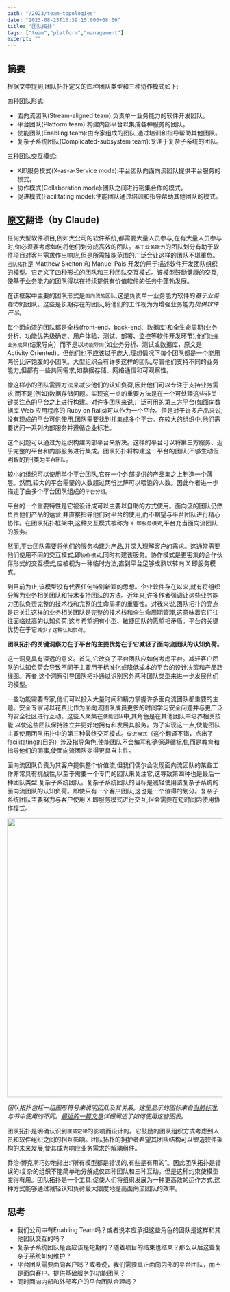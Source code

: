 ```yaml
---
path: "/2023/team-topologies"
date: "2023-08-25T13:39:15.000+08:00"
title: "团队拓扑"
tags: ["team","platform","management"]
excerpt: ""
---
```


## 摘要

根据文中提到,团队拓扑定义的四种团队类型和三种协作模式如下:

四种团队形式:

* 面向流团队(Stream-aligned team):负责单一业务能力的软件开发团队。
* 平台团队(Platform team):构建内部平台以集成各种服务的团队。
* 使能团队(Enabling team):由专家组成的团队,通过培训和指导帮助其他团队。
* 复杂子系统团队(Complicated-subsystem team):专注于复杂子系统的团队。

三种团队交互模式:

* X即服务模式(X-as-a-Service mode):平台团队向面向流团队提供平台服务的模式。
* 协作模式(Collaboration mode):团队之间进行密集合作的模式。
* 促进模式(Facilitating mode):使能团队通过培训和指导帮助其他团队的模式。

## [原文](https://martinfowler.com/bliki/TeamTopologies.html)翻译（by Claude)

任何大型软件项目,例如大公司的软件系统,都需要大量人员参与,在有大量人员参与时,你必须要考虑如何将他们划分成高效的团队。`基于业务能力`的团队划分有助于软件项目对客户需求作出响应,但是所需技能范围的广泛会让这样的团队不堪重负。`团队拓扑`是 Matthew Skelton 和 Manuel Pais 开发的用于描述软件开发团队组织的模型。它定义了四种形式的团队和三种团队交互模式。该模型鼓励健康的交互,使基于业务能力的团队得以在持续提供有价值软件的任务中蓬勃发展。

在该框架中主要的团队形式是`面向流的团队`,这是负责单一业务能力软件的*基于业务能力*的团队。这些是长期存在的团队,将他们的工作视为为增强业务能力*提供软件产品*。

每个面向流的团队都是全栈(front-end、back-end、数据库)和全生命周期(业务分析、功能优先级确定、用户体验、测试、部署、监控等软件开发环节),他们`注重业务成果`(结果导向）而不是以`功能导向`(如业务分析、测试或数据库，原文是Activity Oriented)。但他们也不应该过于庞大,理想情况下每个团队都是一个能用两份比萨饱腹的小团队。大型组织会有许多这样的团队,尽管他们支持不同的业务能力,但都有一些共同需求,如数据存储、网络通信和可观察性。

像这样小的团队需要方法来减少他们的认知负荷,因此他们可以专注于支持业务需求,而不是(例如)数据存储问题。实现这一点的重要方法是在一个可处理这些非关键关注点的平台之上进行构建。对许多团队来说,广泛可用的第三方平台(如面向数据库 Web 应用程序的 Ruby on Rails)可以作为一个平台。但是对于许多产品来说,没有现成的平台可供使用,团队需要找到并集成多个平台。在较大的组织中,他们需要访问一系列内部服务并遵循企业标准。

这个问题可以通过为组织构建内部平台来解决。这样的平台可以将第三方服务、近乎完整的平台和内部服务进行集成。团队拓扑将构建这一平台的团队(不够生动但明智的)归类为`平台团队`。

较小的组织可以使用单个平台团队,它在一个外部提供的产品集之上制造一个薄层。然而,较大的平台需要的人数超过两份比萨可以喂饱的人数。因此作者进一步描述了由多个平台团队组成的`平台分组`。

平台的一个重要特性是它被设计成可以主要以自助的方式使用。面向流的团队仍然负责他们产品的运营,并直接指导他们对平台的使用,而不期望与平台团队进行精心协作。在团队拓扑框架中,这种交互模式被称为 `X 即服务模式`,平台充当面向流团队的服务。

然而,平台团队需要将他们的服务构建为产品,并深入理解客户的需求。这通常需要他们使用不同的交互模式,即`协作模式`,同时构建该服务。协作模式是更密集的合作伙伴形式的交互模式,应被视为一种临时方法,直到平台足够成熟以转向 X 即服务模式。

到目前为止,该模型没有代表任何特别新颖的思想。企业软件存在以来,就有将组织分解为业务相关团队和技术支持团队的方法。近年来,许多作者强调让这些业务能力团队负责完整的技术栈和完整的生命周期的重要性。对我来说,团队拓扑的亮点是它关注这样的业务相关团队是完整的技术栈和全生命周期管理,这意味着它们往往面临过高的认知负荷,这与希望拥有小型、敏捷团队的愿望相矛盾。平台的关键优势在于它`减少了这种认知负荷`。

**团队拓扑的关键洞察力在于平台的主要优势在于它减轻了面向流团队的认知负荷。**

这一洞见具有深远的意义。首先,它改变了平台团队应如何考虑平台。减轻客户团队的认知负荷会导致不同于主要用于标准化或降低成本的平台的设计决策和产品路线图。再者,这个洞察引导团队拓扑通过识别另外两种团队类型来进一步发展他们的模型。

一些功能需要专家,他们可以投入大量时间和精力掌握许多面向流团队都重要的主题。安全专家可以花费比作为面向流团队成员更多的时间学习安全问题并与更广泛的安全社区进行互动。这些人聚集在`使能团队`中,其角色是在其他团队中培养相关技能,以使这些团队保持独立并更好地拥有和发展其服务。为了实现这一点,使能团队主要使用团队拓扑中的第三种最终交互模式。`促进模式`（这个翻译不错，点出了facilitating的目的）涉及指导角色,使能团队不会编写和确保遵循标准,而是教育和指导他们的同事,使面向流团队变得更具自主性。

面向流团队负责为其客户提供整个价值流,但我们偶尔会发现面向流团队的某些工作非常具有挑战性,以至于需要一个专门的团队来关注它,这导致第四种也是最后一种团队类型:复杂子系统团队。复杂子系统团队的目标是减轻使用该复杂子系统的面向流团队的认知负荷。即使只有一个客户团队,这也是一个值得的划分。复杂子系统团队主要努力与客户使用 X 即服务模式进行交互,但会需要在短时间内使用协作模式。

<img src="https://martinfowler.com/bliki/images/team-topologies/diagram.png" width="650">

*团队拓扑包括一组图形符号来说明团队及其关系。这里显示的图标来自[当前标准](https://github.com/TeamTopologies/Team-Shape-Templates),与书中使用的不同。[最近的一篇文章](https://teamtopologies.com/key-concepts-content/team-interaction-modeling-with-team-topologies)详细阐述了如何使用这些图表。*

团队拓扑是明确认识到`康威定律`的影响而设计的。它鼓励的团队组织方式考虑到人员和软件组织之间的相互影响。团队拓扑的拥护者希望其团队结构可以塑造软件架构的未来发展,使其成为响应业务需求的解耦组件。

乔治·博克斯巧妙地指出:“所有模型都是错误的,有些是有用的”。因此团队拓扑是错误的:复杂的组织不能简单地分解成仅四种团队和三种互动。但是这种约束使模型变得有用。团队拓扑是一个工具,促使人们将组织发展为一种更高效的运作方式,这种方式能够通过减轻认知负荷最大限度地提高面向流团队的效率。

## 思考

- 我们公司中有Enabling Team吗？或者说本应承担这些角色的团队是这样和其他团队交互的吗？
- 复杂子系统团队是否应该是短期的？随着项目的结束也结束？那么以后这些复杂子系统如何维护？
- 平台团队需要面向客户吗？或者说，我们需要真正面向内部的平台团队，而不是面向客户、提供基础服务的功能团队？
- 同时面向内部和外部客户的平台团队合理吗？